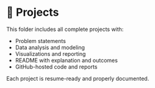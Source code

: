 # 🚧 Projects

This folder includes all complete projects with:
- Problem statements
- Data analysis and modeling
- Visualizations and reporting
- README with explanation and outcomes
- GitHub-hosted code and reports

Each project is resume-ready and properly documented.
